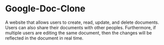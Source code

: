 # Google-Doc-Clone
A website that allows users to create, read, update, and delete documents. Users can also share their documents with other peoples. Furthermore, if multiple users are editing the same document, then the changes will be reflected in the document in real time.
